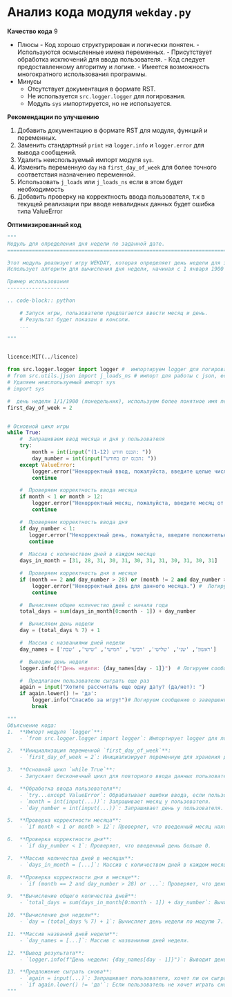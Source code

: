 # Анализ кода модуля `wekday.py`

**Качество кода**
9
-  Плюсы
        - Код хорошо структурирован и логически понятен.
        - Используются осмысленные имена переменных.
        - Присутствует обработка исключений для ввода пользователя.
        - Код следует предоставленному алгоритму и логике.
        - Имеется возможность многократного использования программы.
 -  Минусы
    - Отсутствует документация в формате RST.
    - Не используется `src.logger.logger` для логирования.
    - Модуль `sys` импортируется, но не используется.

**Рекомендации по улучшению**
1. Добавить документацию в формате RST для модуля, функций и переменных.
2. Заменить стандартный `print` на `logger.info` и `logger.error` для вывода сообщений.
3. Удалить неиспользуемый импорт модуля `sys`.
4. Изменить переменную `day` на `first_day_of_week` для более точного соответствия назначению переменной.
5.  Использовать `j_loads` или `j_loads_ns` если в этом будет необходимость
6.  Добавить проверку на корректность ввода пользователя, т.к в текущей реализации при вводе невалидных данных будет ошибка типа ValueError

**Оптимизированный код**
```python
"""
Модуль для определения дня недели по заданной дате.
=========================================================================================

Этот модуль реализует игру WEKDAY, которая определяет день недели для заданной даты (месяц и день).
Использует алгоритм для вычисления дня недели, начиная с 1 января 1900 года, который был понедельником.

Пример использования
--------------------

.. code-block:: python

    # Запуск игры, пользователю предлагается ввести месяц и день.
    # Результат будет показан в консоли.
    ...

"""


licence:MIT(../licence)

from src.logger.logger import logger #  импортируем logger для логирования
# from src.utils.jjson import j_loads_ns # импорт для работы с json, если потребуется
# Удаляем неиспользуемый импорт sys
# import sys

#  день недели 1/1/1900 (понедельник), используем более понятное имя переменной
first_day_of_week = 2


# Основной цикл игры
while True:
    #  Запрашиваем ввод месяца и дня у пользователя
    try:
        month = int(input("הכנס חודש (1-12): "))
        day_number = int(input("הכנס יום בחודש: "))
    except ValueError:
        logger.error("Некорректный ввод, пожалуйста, введите целые числа.") #  Логируем ошибку некорректного ввода
        continue

    #  Проверяем корректность ввода месяца
    if month < 1 or month > 12:
        logger.error("Некорректный месяц, пожалуйста, введите месяц от 1 до 12.") # Логируем ошибку некорректного месяца
        continue

    #  Проверяем корректность ввода дня
    if day_number < 1:
       logger.error("Некорректный день, пожалуйста, введите положительный номер дня.") #  Логируем ошибку некорректного дня
       continue
    
    #  Массив с количеством дней в каждом месяце
    days_in_month = [31, 28, 31, 30, 31, 30, 31, 31, 30, 31, 30, 31]

    #  Проверяем корректность дня в месяце
    if (month == 2 and day_number > 28) or (month != 2 and day_number > days_in_month[month - 1]):
        logger.error("Некорректный день для данного месяца.") #  Логируем ошибку некорректного дня в месяце
        continue

    #  Вычисляем общее количество дней с начала года
    total_days = sum(days_in_month[0:month - 1]) + day_number

    #  Вычисляем день недели
    day = (total_days % 7) + 1

    #  Массив с названиями дней недели
    day_names = ['ראשון', 'שני', 'שלישי', 'רביעי', 'חמישי', 'שישי', 'שבת']

    #  Выводим день недели
    logger.info(f"День недели: {day_names[day - 1]}")  # Логируем сообщение о дне недели

    #  Предлагаем пользователю сыграть еще раз
    again = input("Хотите рассчитать еще одну дату? (да/нет): ")
    if again.lower() != 'да':
        logger.info("Спасибо за игру!")# Логируем сообщение о завершении игры
        break

"""
Объяснение кода:
1.  **Импорт модуля `logger`**:
    - `from src.logger.logger import logger`: Импортирует logger для логирования сообщений.

2.  **Инициализация переменной `first_day_of_week`**:
    - `first_day_of_week = 2`: Инициализирует переменную для хранения дня недели 1 января 1900 года (понедельник).

3.  **Основной цикл `while True`**:
    - Запускает бесконечный цикл для повторного ввода данных пользователем.

4.  **Обработка ввода пользователя**:
    - `try...except ValueError`: Обрабатывает ошибки ввода, если пользователь вводит не число.
    - `month = int(input(...))`: Запрашивает месяц у пользователя.
    - `day_number = int(input(...))`: Запрашивает день у пользователя.

5.  **Проверка корректности месяца**:
    - `if month < 1 or month > 12`: Проверяет, что введенный месяц находится в диапазоне от 1 до 12.

6.  **Проверка корректности дня**:
    - `if day_number < 1`: Проверяет, что введенный день больше 0.

7.  **Массив количества дней в месяцах**:
    - `days_in_month = [...]`: Массив с количеством дней в каждом месяце.

8.  **Проверка корректности дня в месяце**:
    - `if (month == 2 and day_number > 28) or ...`: Проверяет, что день не превышает максимально допустимое значение для месяца.

9.  **Вычисление общего количества дней**:
    - `total_days = sum(days_in_month[0:month - 1]) + day_number`: Вычисляет общее количество дней с начала года.

10. **Вычисление дня недели**:
    - `day = (total_days % 7) + 1`: Вычисляет день недели по модулю 7.

11. **Массив названий дней недели**:
    - `day_names = [...]`: Массив с названиями дней недели.

12. **Вывод результата**:
    - `logger.info(f"День недели: {day_names[day - 1]}")`: Выводит день недели.

13. **Предложение сыграть снова**:
    - `again = input(...)`: Запрашивает пользователя, хочет ли он сыграть еще раз.
    - `if again.lower() != 'да'`: Если пользователь не хочет играть снова, программа завершается.
"""
```